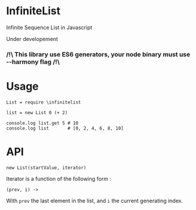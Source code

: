 # InfiniteList
Infinite Sequence List in Javascript

Under developement

### /!\ This library use ES6 generators, your node binary must use --harmony flag /!\

# Usage
<!-- npm install infinitelist -->
```livescript
List = require \infinitelist

list = new List 0 (+ 2)

console.log list.get 5 # 10
console.log list       # [0, 2, 4, 6, 8, 10]
```

# API


```livescript
new List(startValue, iterator)
```
Iterator is a function of the following form :

```livescript
(prev, i) ->
```
With `prev` the last element in the list, and `i` the current generating index.

